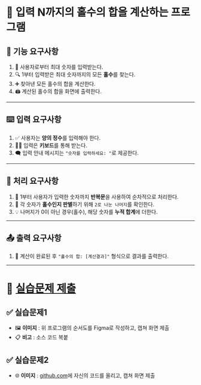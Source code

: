 # 🔢 입력 N까지의 홀수의 합을 계산하는 프로그램

## 🧩 기능 요구사항

1. 👤 사용자로부터 최대 숫자를 입력받는다.
2. 🔍 1부터 입력받은 최대 숫자까지의 모든 **홀수**를 찾는다.
3. ➕ 찾아낸 모든 홀수의 합을 계산한다.
4. 🖨️ 계산된 홀수의 합을 화면에 출력한다.

---

## ⌨️ 입력 요구사항

1. ✅ 사용자는 **양의 정수**를 입력해야 한다.
2. 🧑‍💻 입력은 **키보드**를 통해 받는다.
3. 🗨️ 입력 안내 메시지는 `"숫자를 입력하세요: "`로 제공한다.

---

## 🔁 처리 요구사항

1. 🔄 1부터 사용자가 입력한 숫자까지 **반복문**을 사용하여 순차적으로 처리한다.
2. 🧮 각 숫자가 **홀수인지 판별**하기 위해 `2로 나눈 나머지`를 확인한다.
3. 💡 나머지가 0이 아닌 경우(홀수), 해당 숫자를 **누적 합계**에 더한다.

---

## 📤 출력 요구사항

1. 🎉 계산이 완료된 후 `"홀수의 합: [계산결과]"` 형식으로 결과를 출력한다.

---

# 📎 [실습문제 제출](../../../Notice/실습문제%20제출.md)

## ✅ 실습문제1

* 🖼️ **이미지** : 위 프로그램의 순서도를 Figma로 작성하고, 캡쳐 화면 제출
* 📋 **비고** : 소스 코드 복붙

## ✅ 실습문제2

* 🌐 **이미지** : [github.com](https://github.com)에 자신의 코드를 올리고, 캡쳐 화면 제출